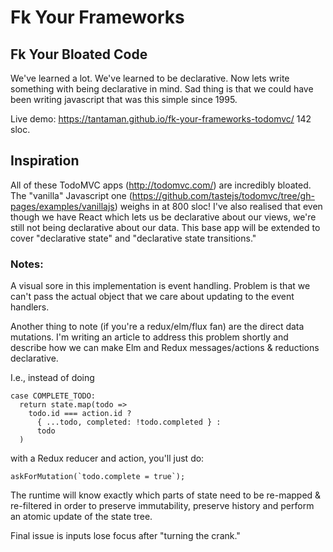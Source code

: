 # Fk Your Frameworks
## Fk Your Bloated Code

We've learned a lot.  We've learned to be declarative.  Now lets write
something with being declarative in mind.  Sad thing is that we could
have been writing javascript that was this simple since 1995.

Live demo: https://tantaman.github.io/fk-your-frameworks-todomvc/
142 sloc.

## Inspiration

All of these TodoMVC apps (http://todomvc.com/) are incredibly bloated.  The "vanilla" Javascript one (https://github.com/tastejs/todomvc/tree/gh-pages/examples/vanillajs) weighs in at 800 sloc!
I've also realised that even though we have React which lets us be declarative about our views, we're still not being declarative about our data.  This base app will be extended to cover "declarative state" and "declarative state transitions."

### Notes:
A visual sore in this implementation is event handling.  Problem is that we can't pass
the actual object that we care about updating to the event handlers.

Another thing to note (if you're a redux/elm/flux fan) are the direct data mutations.
I'm writing an article to address this problem shortly and describe how
we can make Elm and Redux messages/actions & reductions declarative.

I.e., instead of doing

  ```
  case COMPLETE_TODO:
    return state.map(todo =>
      todo.id === action.id ?
        { ...todo, completed: !todo.completed } :
        todo
    )
  ```

with a Redux reducer and action, you'll just do:

  ```
  askForMutation(`todo.complete = true`);
  ```

The runtime will know exactly which parts of state need to be re-mapped & re-filtered
in order to preserve immutability, preserve history and perform an atomic
update of the state tree.

Final issue is inputs lose focus after "turning the crank."
